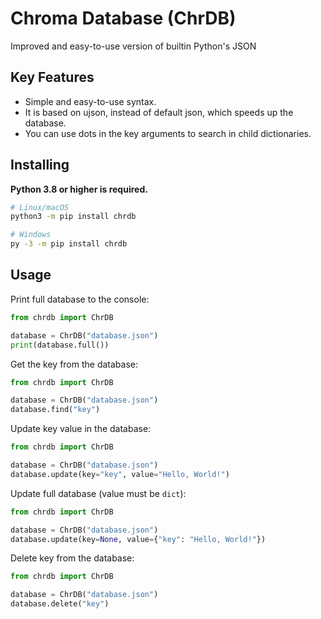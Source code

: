 Chroma Database (ChrDB)
=======
Improved and easy-to-use version of builtin Python's JSON

Key Features
------------

- Simple and easy-to-use syntax.
- It is based on ujson, instead of default json, which speeds up the database.
- You can use dots in the key arguments to search in child dictionaries.

Installing
----------

**Python 3.8 or higher is required.**

```sh
# Linux/macOS
python3 -m pip install chrdb

# Windows
py -3 -m pip install chrdb
```

Usage
-----

Print full database to the console:
```py
from chrdb import ChrDB

database = ChrDB("database.json")
print(database.full())
```

Get the key from the database:
```py
from chrdb import ChrDB

database = ChrDB("database.json")
database.find("key")
```

Update key value in the database:
```py
from chrdb import ChrDB

database = ChrDB("database.json")
database.update(key="key", value="Hello, World!")
```

Update full database (value must be `dict`):
```py
from chrdb import ChrDB

database = ChrDB("database.json")
database.update(key=None, value={"key": "Hello, World!"})
```

Delete key from the database:
```py
from chrdb import ChrDB

database = ChrDB("database.json")
database.delete("key")
```